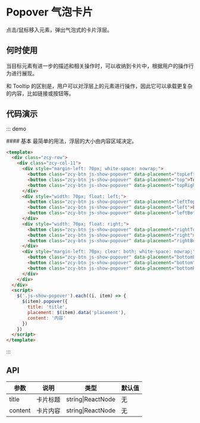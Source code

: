 <script>
    export default {
        mounted () {
          $('.js-show-popover').each((i, item) => {
            $(item).popover({
              title: 'title',
              placement: $(item).data('placement'),
              content: '内容'
            })
          })
        }
    }
</script>

# Popover 气泡卡片

点击/鼠标移入元素，弹出气泡式的卡片浮层。

## 何时使用

当目标元素有进一步的描述和相关操作时，可以收纳到卡片中，根据用户的操作行为进行展现。

和 Tooltip 的区别是，用户可以对浮层上的元素进行操作，因此它可以承载更复杂的内容，比如链接或按钮等。

## 代码演示

::: demo
<summary>
  #### 基本
  最简单的用法，浮层的大小由内容区域决定。
</summary>

```html
<template>
  <div class="zcy-row">
    <div class="zcy-col-11">
      <div style="margin-left: 70px; white-space: nowrap;">
        <button class="zcy-btn js-show-popover" data-placement="topLeft">TL</button>
        <button class="zcy-btn js-show-popover" data-placement="top">Top</button>
        <button class="zcy-btn js-show-popover" data-placement="topRight">TR</button>
      </div>
      <div style="width: 70px; float: left;">
        <button class="zcy-btn js-show-popover" data-placement="leftTop">LT</button>
        <button class="zcy-btn js-show-popover" data-placement="left">Left</button>
        <button class="zcy-btn js-show-popover" data-placement="leftBottom">LB</button>
      </div>
      <div style="width: 70px; float: right;">
        <button class="zcy-btn js-show-popover" data-placement="rightTop">RT</button>
        <button class="zcy-btn js-show-popover" data-placement="right">Right</button>
        <button class="zcy-btn js-show-popover" data-placement="rightBottom">RB</button>
      </div>
      <div style="margin-left: 70px; clear: both; white-space: nowrap;">
        <button class="zcy-btn js-show-popover" data-placement="bottomLeft">BL</button>
        <button class="zcy-btn js-show-popover" data-placement="bottom">Bottom</button>
        <button class="zcy-btn js-show-popover" data-placement="bottomRight">BR</button>
      </div>
    </div>
  </div>
  <script>
    $('.js-show-popover').each((i, item) => {
      $(item).popover({
        title: 'title',
        placement: $(item).data('placement'),
        content: '内容'
      })
    })
  </script>
</template>
```
:::


## API

| 参数      | 说明                                     | 类型          | 默认值 |
|-----------|------------------------------------------|---------------|--------|
| title     | 卡片标题                                 | string\|ReactNode | 无     |
| content   | 卡片内容                            | string\|ReactNode | 无     |